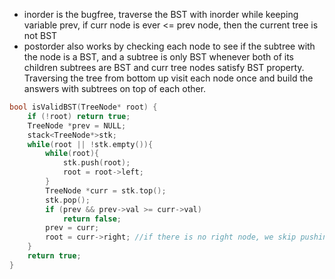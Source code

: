 - inorder is the bugfree, traverse the BST with inorder while keeping variable prev, if curr node is ever <= prev node, then the current tree is not BST
- postorder also works by checking each node to see if the subtree with the node is a BST, and a subtree is only BST whenever both of its children subtrees are BST and curr tree nodes satisfy BST property. Traversing the tree from bottom up visit each node once and build the answers with subtrees on top of each other.

```cpp
bool isValidBST(TreeNode* root) {
    if (!root) return true;
    TreeNode *prev = NULL;
    stack<TreeNode*>stk;
    while(root || !stk.empty()){
        while(root){
            stk.push(root);
            root = root->left;
        }
        TreeNode *curr = stk.top();
        stk.pop();
        if (prev && prev->val >= curr->val)
            return false;
        prev = curr;
        root = curr->right; //if there is no right node, we skip pushing for the next iteration 
    }
    return true;
}
```
